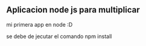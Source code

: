 ## Aplicacion node js para multiplicar

mi primera app en node :D

se debe de jecutar el comando npm install